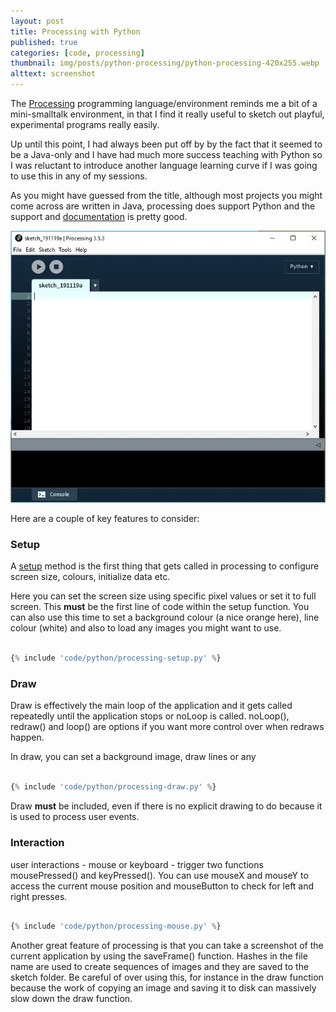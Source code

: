 ```yaml
---
layout: post
title: Processing with Python
published: true
categories: [code, processing]
thumbnail: img/posts/python-processing/python-processing-420x255.webp
alttext: screenshot
---
```


The <a href="https://processing.org/">Processing</a> programming language/environment reminds me a bit of a mini-smalltalk  environment, in that I find it really useful to sketch out playful, experimental programs really easily. 

Up until this point, I had always been put off by by the fact that it seemed to be a Java-only and I have had much more 
success teaching with Python so I was reluctant to introduce another language learning curve if I was going to use this in 
any of my sessions. 

As you might have guessed from the title, although most projects you might come across are written in Java, processing 
does support Python and the support and <a href="https://py.processing.org/reference/">documentation</a> is pretty good. 

![screenshot](/img/posts/python-processing/python-processing-ui.webp)

Here are a couple of key features to consider:

### Setup

A <a href="https://py.processing.org/reference/setup.html">setup</a> method is the first thing that gets called in processing to configure screen size, colours, initialize data etc. 

Here you can set the screen size using specific pixel values or set it to full screen. This **must** be the first line of code within the setup function. You can also use this time to set a background colour (a nice orange here), line colour (white) and also to load any images you might want to use.


```python

{% include 'code/python/processing-setup.py' %}

```

### Draw

Draw is effectively the main loop of the application and it gets called repeatedly until the application stops or noLoop is called. noLoop(), redraw() and loop() are options if you want more control over when redraws happen. 

In draw, you can set a background image, draw lines or any 

```python

{% include 'code/python/processing-draw.py' %}

```

Draw **must** be included, even if there is no explicit drawing to do because it is used to process user events.


### Interaction

user interactions - mouse or keyboard - trigger two functions mousePressed() and keyPressed(). You can use mouseX and mouseY to access the current mouse position and mouseButton to check for left and right presses. 

```python

{% include 'code/python/processing-mouse.py' %}

```

Another great feature of processing is that you can take a screenshot of the current application by using the saveFrame() 
function. Hashes in the file name are used to create sequences of images and they are saved to the sketch folder. Be 
 careful of over using this, for instance in the draw function because the work of copying an image and saving it to disk can massively slow down the draw function. 
